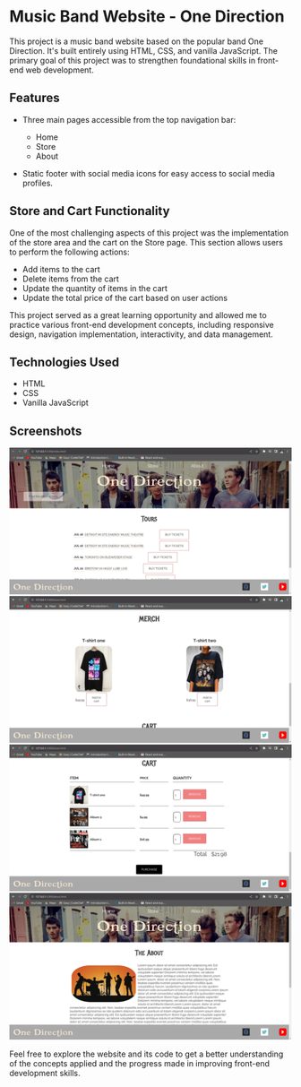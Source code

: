 # Music Band Website - One Direction

This project is a music band website based on the popular band One Direction. It's built entirely using HTML, CSS, and vanilla JavaScript. The primary goal of this project was to strengthen foundational skills in front-end web development.

## Features

- Three main pages accessible from the top navigation bar:
  - Home
  - Store
  - About

- Static footer with social media icons for easy access to social media profiles.

## Store and Cart Functionality

One of the most challenging aspects of this project was the implementation of the store area and the cart on the Store page. This section allows users to perform the following actions:

- Add items to the cart
- Delete items from the cart
- Update the quantity of items in the cart
- Update the total price of the cart based on user actions

This project served as a great learning opportunity and allowed me to practice various front-end development concepts, including responsive design, navigation implementation, interactivity, and data management.

## Technologies Used

- HTML
- CSS
- Vanilla JavaScript

## Screenshots

![Home Page](/images/screenshot1.png)
![Store Page](/images/screenshot3.png)
![Cart](/images/screenshot4.png)
![About Page](/images/screenshot5.png)

Feel free to explore the website and its code to get a better understanding of the concepts applied and the progress made in improving front-end development skills.
